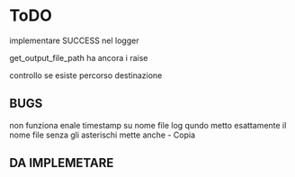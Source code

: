 # ToDO

implementare SUCCESS nel logger

get_output_file_path ha ancora i raise

controllo se esiste percorso destinazione 

## BUGS

non funziona enale timestamp su nome file log
qundo metto esattamente il nome file senza gli asterischi mette anche - Copia

## DA IMPLEMETARE
